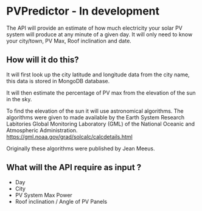 # PVPredictor - In development

The API will provide an estimate of how much electricity your solar PV system will produce at any minute of a given day. It will only need to know your city/town, PV Max, Roof inclination and date.

## How will it do this?
It will first look up the city latitude and longitude data from the city name, this data is stored in MongoDB database.

It will then estimate the percentage of PV max from the elevation of the sun in the sky.

To find the elevation of the sun it will use astronomical algorithms. The algorithms were given to made available by the Earth System Research Labitories Global Monitoring Laboratory (GML) of the National Oceanic and Atmospheric Administration.
https://gml.noaa.gov/grad/solcalc/calcdetails.html

Originally these algorithms were published by Jean Meeus.

## What will the API require as input ?
- Day
- City
- PV System Max Power
- Roof inclination / Angle of PV Panels
